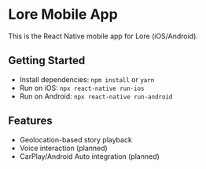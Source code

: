 # Lore Mobile App

This is the React Native mobile app for Lore (iOS/Android).

## Getting Started
- Install dependencies: `npm install` or `yarn`
- Run on iOS: `npx react-native run-ios`
- Run on Android: `npx react-native run-android`

## Features
- Geolocation-based story playback
- Voice interaction (planned)
- CarPlay/Android Auto integration (planned)
